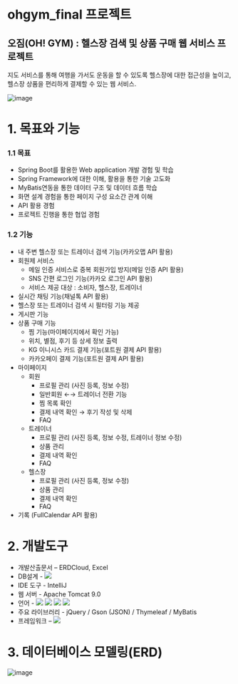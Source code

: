 # ohgym_final 프로젝트

## 오짐(OH! GYM) : 헬스장 검색 및 상품 구매 웹 서비스 프로젝트

지도 서비스를 통해 여행을 가서도 운동을 할 수 있도록 헬스장에 대한 접근성을 높이고,
헬스장 상품을 편리하게 결제할 수 있는 웹 서비스.

![image](https://github.com/qkrtiger/ohgym_final/assets/133315262/8ad317e9-9f16-4965-bb92-07c244c44294)

# 1. 목표와 기능
### 1.1 목표
- Spring Boot를 활용한 Web application 개발 경험 및 학습<br>
- Spring Framework에 대한 이해, 활용을 통한 기술 고도화<br>
- MyBatis연동을 통한 데이터 구조 및 데이터 흐름 학습<br>
- 화면 설계 경험을 통한 페이지 구성 요소간 관계 이해<br>
- API 활용 경험<br>
- 프로젝트 진행을 통한 협업 경험
### 1.2 기능
- 내 주변 헬스장 또는 트레이너 검색 기능(카카오맵 API 활용)
- 회원제 서비스
  - 메일 인증 서비스로 중복 회원가입 방지(메일 인증 API 활용)
  - SNS 간편 로그인 기능(카카오 로그인 API 활용)
  - 서비스 제공 대상 : 소비자, 헬스장, 트레이너
- 실시간 채팅 기능(채널톡 API 활용)
- 헬스장 또는 트레이너 검색 시 필터링 기능 제공
- 게시판 기능
- 상품 구매 기능
  - 찜 기능(마이페이지에서 확인 가능)
  - 위치, 별점, 후기 등 상세 정보 출력
  - KG 이니시스 카드 결제 기능(포트원 결제 API 활용)
  - 카카오페이 결제 기능(포트원 결제 API 활용)
- 마이페이지
  - 회원
    - 프로필 관리 (사진 등록, 정보 수정)
    - 일반회원 ←→ 트레이너 전환 기능
    - 찜 목록 확인
    - 결제 내역 확인 → 후기 작성 및 삭제
    - FAQ
  - 트레이너
    - 프로필 관리 (사진 등록, 정보 수정, 트레이너 정보 수정)
    - 상품 관리
    - 결제 내역 확인
    - FAQ
  - 헬스장
    - 프로필 관리 (사진 등록, 정보 수정)
    - 상품 관리
    - 결제 내역 확인
    - FAQ
- 기록 (FullCalendar API 활용)

# 2. 개발도구
- 개발산출문서 – ERDCloud, Excel<br>
- DB설계 - <img src="https://img.shields.io/badge/mysql-4479A1?style=for-the-badge&logo=mysql&logoColor=white"> 
- IDE 도구 - IntelliJ<br>
- 웹 서버 - Apache Tomcat 9.0<br>
- 언어 - <img src="https://img.shields.io/badge/java-007396?style=for-the-badge&logo=java&logoColor=white"> <img src="https://img.shields.io/badge/javascript-F7DF1E?style=for-the-badge&logo=javascript&logoColor=black"> <img src="https://img.shields.io/badge/html5-E34F26?style=for-the-badge&logo=html5&logoColor=white">  <img src="https://img.shields.io/badge/css-1572B6?style=for-the-badge&logo=css3&logoColor=white"> 
- 주요 라이브러리 - jQuery / Gson (JSON) / Thymeleaf / MyBatis<br>
- 프레임워크 – <img src="https://img.shields.io/badge/springboot-6DB33F?style=for-the-badge&logo=springboot&logoColor=white">

# 3. 데이터베이스 모델링(ERD)
![image](https://github.com/qkrtiger/ohgym_final/assets/133315262/51ff2059-50ac-4225-8c89-3242e367a1e0)

